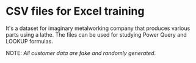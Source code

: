 # CSV files for Excel training 

It's a dataset for imaginary metalworking company that produces various parts using a lathe.
The files can be used for studying Power Query and LOOKUP formulas.


NOTE: *All customer data are fake and randomly generated*.
